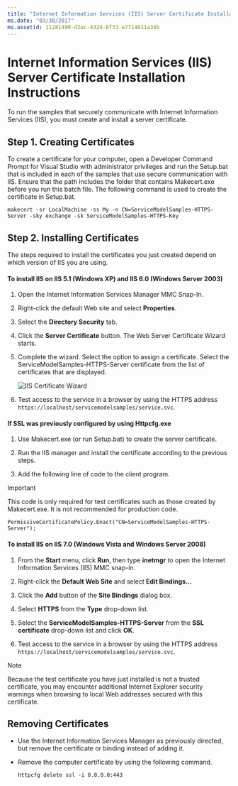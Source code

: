 ```yaml
---
title: "Internet Information Services (IIS) Server Certificate Installation Instructions"
ms.date: "03/30/2017"
ms.assetid: 11281490-d2ac-4324-8f33-e7714611a34b
---
```

# Internet Information Services (IIS) Server Certificate Installation Instructions
To run the samples that securely communicate with Internet Information Services (IIS), you must create and install a server certificate.  
  
## Step 1. Creating Certificates  
 To create a certificate for your computer, open a Developer Command Prompt for Visual Studio with administrator privileges and run the Setup.bat that is included in each of the samples that use secure communication with IIS. Ensure that the path includes the folder that contains Makecert.exe before you run this batch file. The following command is used to create the certificate in Setup.bat.  
  
```  
makecert -sr LocalMachine -ss My -n CN=ServiceModelSamples-HTTPS-Server -sky exchange -sk ServiceModelSamples-HTTPS-Key  
```  
  
## Step 2. Installing Certificates  
 The steps required to install the certificates you just created depend on which version of IIS you are using.  
  
#### To install IIS on IIS 5.1 (Windows XP) and IIS 6.0 (Windows Server 2003)  
  
1.  Open the Internet Information Services Manager MMC Snap-In.  
  
2.  Right-click the default Web site and select **Properties**.  
  
3.  Select the **Directory Security** tab.  
  
4.  Click the **Server Certificate** button. The Web Server Certificate Wizard starts.  
  
5.  Complete the wizard. Select the option to assign a certificate. Select the ServiceModelSamples-HTTPS-Server certificate from the list of certificates that are displayed.  
  
     ![IIS Certificate Wizard](../../../../docs/framework/wcf/samples/media/iiscertificate-wizard.GIF "IISCertificate_Wizard")  
  
6.  Test access to the service in a browser by using the HTTPS address `https://localhost/servicemodelsamples/service.svc`.  
  
#### If SSL was previously configured by using Httpcfg.exe  
  
1.  Use Makecert.exe (or run Setup.bat) to create the server certificate.  
  
2.  Run the IIS manager and install the certificate according to the previous steps.  
  
3.  Add the following line of code to the client program.  
  
> [!IMPORTANT]
>  This code is only required for test certificates such as those created by Makecert.exe. It is not recommended for production code.  
  
```  
PermissiveCertificatePolicy.Enact("CN=ServiceModelSamples-HTTPS-Server");  
```  
  
#### To install IIS on IIS 7.0 (Windows Vista and Windows Server 2008)  
  
1.  From the **Start** menu, click **Run**, then type **inetmgr** to open the Internet Information Services (IIS) MMC snap-in.  
  
2.  Right-click the **Default Web Site** and select **Edit Bindings…**  
  
3.  Click the **Add** button of the **Site Bindings** dialog box.  
  
4.  Select **HTTPS** from the **Type** drop-down list.  
  
5.  Select the **ServiceModelSamples-HTTPS-Server** from the **SSL certificate** drop-down list and click **OK**.  
  
6.  Test access to the service in a browser by using the HTTPS address `https://localhost/servicemodelsamples/service.svc`.  
  
> [!NOTE]
>  Because the test certificate you have just installed is not a trusted certificate, you may encounter additional Internet Explorer security warnings when browsing to local Web addresses secured with this certificate.  
  
## Removing Certificates  
  
-   Use the Internet Information Services Manager as previously directed, but remove the certificate or binding instead of adding it.  
  
-   Remove the computer certificate by using the following command.  
  
    ```  
    httpcfg delete ssl -i 0.0.0.0:443  
    ```
